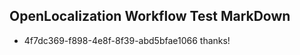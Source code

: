 ## OpenLocalization Workflow Test MarkDown
* 4f7dc369-f898-4e8f-8f39-abd5bfae1066 thanks!

<!--HONumber=Aug16_HO3-->


